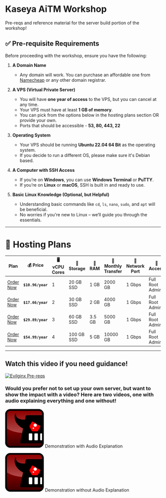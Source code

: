 # Kaseya AiTM Workshop
Pre-reqs and reference material for the server build portion of the workshop!

## ✅ Pre-requisite Requirements
Before proceeding with the workshop, ensure you have the following:

1. **A Domain Name**  
   - Any domain will work. You can purchase an affordable one from [Namecheap](https://www.namecheap.com/) or any other domain registrar.

2. **A VPS (Virtual Private Server)**  
   - You will have **one year of access** to the VPS, but you can cancel at any time.  
   - Your VPS must have at least **1 GB of memory**.  
   - You can pick from the options below in the hosting plans section OR provide your own.
   - Ports that should be accessible - **53, 80, 443, 22**

3. **Operating System**  
   - Your VPS should be running **Ubuntu 22.04 64 Bit** as the operating system.
   - If you decide to run a different OS, please make sure it's Debian based.

4. **A Computer with SSH Access**  
   - If you’re on **Windows**, you can use **Windows Terminal** or **PuTTY**.  
   - If you’re on **Linux** or **macOS**, SSH is built in and ready to use.

5. **Basic Linux Knowledge (Optional, but Helpful)**  
   - Understanding basic commands like `cd`, `ls`, `nano`, `sudo`, and `apt` will be beneficial.  
   - No worries if you're new to Linux – we’ll guide you through the essentials.

---

# 🚀 Hosting Plans

| Plan        | 💰 Price       | 🖥 vCPU Cores | 💾 Storage | 🧠 RAM  | 🔁 Monthly Transfer | 🚀 Network Port | 🔑 Access | 🌎 IPv4 Address | 
|---------------|--------------|-------------|------------|--------|------------------|--------------|----------|--------------|
|[Order Now](https://my.racknerd.com/aff.php?aff=10858&pid=912)  | **`$10.96/year`** | 1 | 20 GB SSD  | 1 GB   | 2000 GB          | 1 Gbps       | Full Root Admin | 1 Dedicated |
|[Order Now](https://my.racknerd.com/aff.php?aff=10858&pid=913)  | **`$17.66/year`** | 2 | 30 GB SSD  | 2 GB   | 4000 GB          | 1 Gbps       | Full Root Admin | 1 Dedicated |
|[Order Now](https://my.racknerd.com/aff.php?aff=10858&pid=914)  | **`$29.89/year`** | 3 | 60 GB SSD  | 3.5 GB | 5000 GB          | 1 Gbps       | Full Root Admin | 1 Dedicated |
|[Order Now](https://my.racknerd.com/aff.php?aff=10858&pid=915)  | **`$54.99/year`** | 4 | 100 GB SSD  | 5 GB | 10000 GB          | 1 Gbps       | Full Root Admin | 1 Dedicated |

---
## Watch this video if you need guidance!
[![Evilginx Pre-reqs](https://img.youtube.com/vi/oto4OCppBgo/0.jpg)](https://www.youtube.com/watch?v=oto4OCppBgo)


### Would you prefer not to set up your own server, but want to show the impact with a video?  Here are two videos, one with audio explaining everything and one without!

[![Evilginx with Audio](https://github.com/bjones-saasalerts/AiTM-Workshop/blob/main/evilginx.png)](https://itglue.wistia.com/medias/gdpjbz03x4)
Demonstration with Audio Explanation

[![Evilginx without Audio](https://github.com/bjones-saasalerts/AiTM-Workshop/blob/main/evilginx.png)](https://itglue.wistia.com/medias/4jwl4116m2)
Demonstration without Audio Explanation
